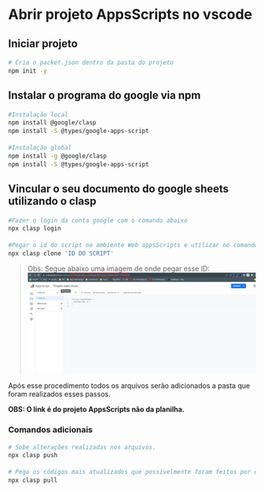 # Abrir projeto AppsScripts no vscode

## Iniciar projeto
~~~bash
# Cria o packet.json dentro da pasta do projeto
npm init -y
~~~

## Instalar o programa do google via npm

~~~bash
#Instalação local
npm install @google/clasp
npm install -S @types/google-apps-script

#Instalação global
npm install -g @google/clasp
npm install -S @types/google-apps-script
~~~

## Vincular o seu documento do google sheets utilizando o __clasp__

~~~bash
#Fazer o login da conta google com o comando abaixo
npx clasp login

#Pegar o id do script no ambiente Web appsScripts e utilizar no comando abaixo:
npx clasp clone 'ID DO SCRIPT'
~~~
> Obs: Segue abaixo uma imagem de onde pegar esse ID:
> ![link no ambiente web](assets/IMG%201%20-%20link%20do%20appsScripts.jpg)

Após esse procedimento todos os arquivos serão adicionados a pasta que foram realizados esses passos.

__OBS: O link é do projeto AppsScripts não da planilha.__

### Comandos adicionais

~~~bash
# Sobe alterações realizadas nos arquivos.
npx clasp push

# Pega os códigos mais atualizados que possivelmente foram feitos por outra pessoa.
npx clasp pull
~~~